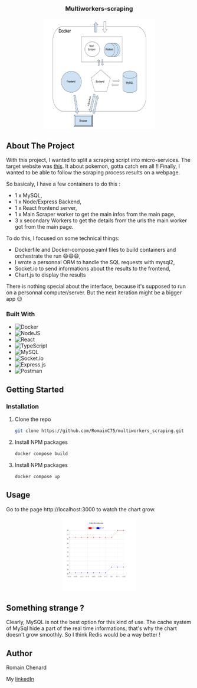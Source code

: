 <br />
<h3 align="center">Multiworkers-scraping</h3>
<div align="center">
  <a href="https://github.com/othneildrew/Best-README-Template">
    <img src="https://github.com/RomainC75/multiworkers_scraping/raw/main/images/scrape-multi-workers-schema.png" alt="Logo" width="300" height="300">
  </a>
  
</div>

## About The Project

With this project, I wanted to split a scraping script into micro-services. The target website was [this](https://scrapeme.live/shop/).
It about pokemon, gotta catch em all !!
Finally, I wanted to be able to follow the scraping process results on a webpage.

So basicaly, I have a few containers to do this :

- 1 x MySQL,
- 1 x Node/Express Backend,
- 1 x React frontend server,
- 1 x Main Scraper worker to get the main infos from the main page,
- 3 x secondary Workers to get the details from the urls the main worker got from the main page.

To do this, I focused on some technical things:

- Dockerfile and Docker-compose.yaml files to build containers and orchestrate the run :smile::smile::smile:,
- I wrote a personnal ORM to handle the SQL requests with mysql2,
- Socket.io to send informations about the results to the frontend,
- Chart.js to display the results

There is nothing special about the interface, because it's supposed to run on a personnal computer/server. But the next iteration might be a bigger app :wink:

### Built With

- ![Docker](https://img.shields.io/badge/docker-%230db7ed.svg?style=for-the-badge&logo=docker&logoColor=white)
- ![NodeJS](https://img.shields.io/badge/node.js-6DA55F?style=for-the-badge&logo=node.js&logoColor=white)
- ![React](https://img.shields.io/badge/react-%2320232a.svg?style=for-the-badge&logo=react&logoColor=%2361DAFB)
- ![TypeScript](https://img.shields.io/badge/typescript-%23007ACC.svg?style=for-the-badge&logo=typescript&logoColor=white)
- ![MySQL](https://img.shields.io/badge/mysql-%2300f.svg?style=for-the-badge&logo=mysql&logoColor=white)
- ![Socket.io](https://img.shields.io/badge/Socket.io-black?style=for-the-badge&logo=socket.io&badgeColor=010101)
- ![Express.js](https://img.shields.io/badge/express.js-%23404d59.svg?style=for-the-badge&logo=express&logoColor=%2361DAFB)
- ![Postman](https://img.shields.io/badge/Postman-FF6C37?style=for-the-badge&logo=postman&logoColor=white)

## Getting Started

### Installation

1. Clone the repo
   ```sh
   git clone https://github.com/RomainC75/multiworkers_scraping.git
   ```
2. Install NPM packages
   ```sh
   docker compose build
   ```
3. Install NPM packages
   ```sh
   docker compose up
   ```

<!-- USAGE EXAMPLES -->

## Usage

Go to the page http://localhost:3000 to watch the chart grow.

<div align="center">
    <img src="https://github.com/RomainC75/multiworkers_scraping/raw/main/images/screen.png" alt="Logo" width="200" height="200">
</div>

<!-- CONTRIBUTING -->

## Something strange ?

Clearly, MySQL is not the best option for this kind of use. The cache system of MySql hide a part of the real time informations, that's why the chart doesn't grow smoothly. So I think Redis would be a way better !

## Author

Romain Chenard

My [linkedIn](https://www.linkedin.com/in/romain-chenard/)
